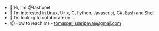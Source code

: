 - 👋 Hi, I’m @Bashpoet
- 👀 I’m interested in Linux, Unix, C, Python, Javascript, C#, Bash and Shell
- 💞️ I’m looking to collaborate on ...
- 📫 How to reach me - tomaspellissaripavan@gmail.com
